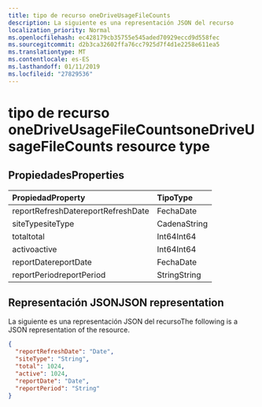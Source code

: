 ```yaml
---
title: tipo de recurso oneDriveUsageFileCounts
description: La siguiente es una representación JSON del recurso
localization_priority: Normal
ms.openlocfilehash: ec428179cb35755e545aded70929eccd9d558fec
ms.sourcegitcommit: d2b3ca32602ffa76cc7925d7f4d1e2258e611ea5
ms.translationtype: MT
ms.contentlocale: es-ES
ms.lasthandoff: 01/11/2019
ms.locfileid: "27829536"
---
```

# <a name="onedriveusagefilecounts-resource-type"></a><span data-ttu-id="562f8-103">tipo de recurso oneDriveUsageFileCounts</span><span class="sxs-lookup"><span data-stu-id="562f8-103">oneDriveUsageFileCounts resource type</span></span>

## <a name="properties"></a><span data-ttu-id="562f8-104">Propiedades</span><span class="sxs-lookup"><span data-stu-id="562f8-104">Properties</span></span>

| <span data-ttu-id="562f8-105">Propiedad</span><span class="sxs-lookup"><span data-stu-id="562f8-105">Property</span></span>          | <span data-ttu-id="562f8-106">Tipo</span><span class="sxs-lookup"><span data-stu-id="562f8-106">Type</span></span>   |
| :---------------- | :----- |
| <span data-ttu-id="562f8-107">reportRefreshDate</span><span class="sxs-lookup"><span data-stu-id="562f8-107">reportRefreshDate</span></span> | <span data-ttu-id="562f8-108">Fecha</span><span class="sxs-lookup"><span data-stu-id="562f8-108">Date</span></span>   |
| <span data-ttu-id="562f8-109">siteType</span><span class="sxs-lookup"><span data-stu-id="562f8-109">siteType</span></span>          | <span data-ttu-id="562f8-110">Cadena</span><span class="sxs-lookup"><span data-stu-id="562f8-110">String</span></span> |
| <span data-ttu-id="562f8-111">total</span><span class="sxs-lookup"><span data-stu-id="562f8-111">total</span></span>             | <span data-ttu-id="562f8-112">Int64</span><span class="sxs-lookup"><span data-stu-id="562f8-112">Int64</span></span>  |
| <span data-ttu-id="562f8-113">activo</span><span class="sxs-lookup"><span data-stu-id="562f8-113">active</span></span>            | <span data-ttu-id="562f8-114">Int64</span><span class="sxs-lookup"><span data-stu-id="562f8-114">Int64</span></span>  |
| <span data-ttu-id="562f8-115">reportDate</span><span class="sxs-lookup"><span data-stu-id="562f8-115">reportDate</span></span>        | <span data-ttu-id="562f8-116">Fecha</span><span class="sxs-lookup"><span data-stu-id="562f8-116">Date</span></span>   |
| <span data-ttu-id="562f8-117">reportPeriod</span><span class="sxs-lookup"><span data-stu-id="562f8-117">reportPeriod</span></span>      | <span data-ttu-id="562f8-118">String</span><span class="sxs-lookup"><span data-stu-id="562f8-118">String</span></span> |

## <a name="json-representation"></a><span data-ttu-id="562f8-119">Representación JSON</span><span class="sxs-lookup"><span data-stu-id="562f8-119">JSON representation</span></span>

<span data-ttu-id="562f8-120">La siguiente es una representación JSON del recurso</span><span class="sxs-lookup"><span data-stu-id="562f8-120">The following is a JSON representation of the resource.</span></span>

<!-- {
  "blockType": "resource",
  "@odata.type": "microsoft.graph.oneDriveUsageFileCounts"
} -->

```json
{
  "reportRefreshDate": "Date", 
  "siteType": "String", 
  "total": 1024, 
  "active": 1024, 
  "reportDate": "Date", 
  "reportPeriod": "String"
}
```
